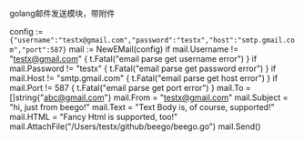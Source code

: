 golang邮件发送模块，带附件

config := `{"username":"testx@gmail.com","password":"testx","host":"smtp.gmail.com","port":587}`
mail := NewEMail(config)
if mail.Username != "testx@gmail.com" {
    t.Fatal("email parse get username error")
}
if mail.Password != "testx" {
    t.Fatal("email parse get password error")
}
if mail.Host != "smtp.gmail.com" {
    t.Fatal("email parse get host error")
}
if mail.Port != 587 {
    t.Fatal("email parse get port error")
}
mail.To = []string{"abc@gmail.com"}
mail.From = "testx@gmail.com"
mail.Subject = "hi, just from beego!"
mail.Text = "Text Body is, of course, supported!"
mail.HTML = "Fancy Html is supported, too!"
mail.AttachFile("/Users/testx/github/beego/beego.go")
mail.Send()